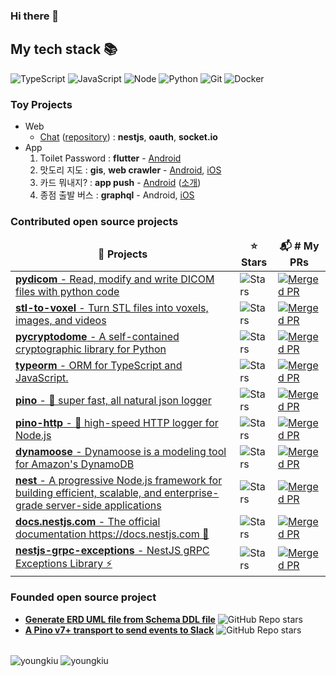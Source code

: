 ### Hi there 👋

<!--
**youngkiu/youngkiu** is a ✨ _special_ ✨ repository because its `README.md` (this file) appears on your GitHub profile.

Here are some ideas to get you started:

- 🔭 I’m currently working on ...
- 🌱 I’m currently learning ...
- 👯 I’m looking to collaborate on ...
- 🤔 I’m looking for help with ...
- 💬 Ask me about ...
- 📫 How to reach me: ...
- 😄 Pronouns: ...
- ⚡ Fun fact: ...
-->

<h2> My tech stack 📚 </h2>

![TypeScript](https://img.shields.io/badge/-TypeScript-3178C6?style=for-the-badge&logo=TypeScript&logoColor=ffffff)
![JavaScript](https://img.shields.io/badge/-JavaScript-%23F7DF1C?style=for-the-badge&logo=javascript&logoColor=000000)
![Node](https://img.shields.io/badge/-Nodejs-43853d?style=for-the-badge&logo=Node.js&logoColor=white)
![Python](https://img.shields.io/badge/-python-informational?style=for-the-badge&logo=appveyor)
![Git](https://img.shields.io/badge/-Git-F05032?style=for-the-badge&logo=git&logoColor=ffffff)
![Docker](https://img.shields.io/badge/-Docker-46a2f1?style=for-the-badge&logo=docker&logoColor=ffffff)

<h3> Toy Projects </h3>

- Web
  - [Chat](https://nestjs-kakaologin-youngkiu.koyeb.app/) ([repository](https://github.com/youngkiu/nestjs-kakaologin)) : **nestjs**, **oauth**, **socket.io**
- App
  1. Toilet Password : **flutter** - [Android](https://play.google.com/store/apps/details?id=com.youngki_home.toilet_password)
  2. 맛도리 지도 : **gis**, **web crawler** - [Android](https://play.google.com/store/apps/details?id=com.youngkiu.tasty_map), [iOS](https://apps.apple.com/us/app/맛도리-지도/id6471900309)
  3. 카드 뭐내지? : **app push** - [Android](https://play.google.com/store/apps/details?id=com.youngkiu.card_alarm) ([소개](https://www.youtube.com/@CreditCardAlarm))
  4. 종점 출발 버스 : **graphql** - Android, [iOS](https://apps.apple.com/kr/app/종점-출발-버스/id6736763977)

<h3>Contributed open source projects</h3>
<table>
  <thead align="center">
    <tr border: none;>
      <td><b>🎁 Projects</b></td>
      <td><b>⭐ Stars</b></td>
      <td><b>📬 # My PRs</b></td>
    </tr>
  </thead>
  <tbody>
    <tr>
      <td><a href="https://github.com/pydicom/pydicom"><b>pydicom</b> - Read, modify and write DICOM files with python code</a></td>
      <td><img alt="Stars" src="https://img.shields.io/github/stars/pydicom/pydicom?style=flat-square&labelColor=343b41"/></td>
      <td>
        <a href="https://github.com/pydicom/pydicom/commits?author=youngkiu">
          <img alt="Merged PR" src="https://img.shields.io/badge/-4%20merged-dfb317?style=flat-square">
        </a>
      </td>
    </tr>
    <tr>
      <td><a href="https://github.com/cpederkoff/stl-to-voxel"><b>stl-to-voxel</b> - Turn STL files into voxels, images, and videos</a></td>
      <td><img alt="Stars" src="https://img.shields.io/github/stars/cpederkoff/stl-to-voxel?style=flat-square&labelColor=343b41"/></td>
      <td>
        <a href="https://github.com/cpederkoff/stl-to-voxel/commits?author=youngkiu">
          <img alt="Merged PR" src="https://img.shields.io/badge/-9%20merged-dfb317?style=flat-square">
        </a>
      </td>
    </tr>
    <tr>
      <td><a href="https://github.com/Legrandin/pycryptodome"><b>pycryptodome</b> - A self-contained cryptographic library for Python</a></td>
      <td><img alt="Stars" src="https://img.shields.io/github/stars/Legrandin/pycryptodome?style=flat-square&labelColor=343b41"/></td>
      <td>
        <a href="https://github.com/Legrandin/pycryptodome/commits?author=youngkiu">
          <img alt="Merged PR" src="https://img.shields.io/badge/-1%20merged-dfb317?style=flat-square">
        </a>
      </td>
    </tr>
    <tr>
      <td><a href="https://github.com/typeorm/typeorm"><b>typeorm</b> - ORM for TypeScript and JavaScript.</a></td>
      <td><img alt="Stars" src="https://img.shields.io/github/stars/typeorm/typeorm?style=flat-square&labelColor=343b41"/></td>
      <td>
        <a href="https://github.com/typeorm/typeorm/commits?author=youngkiu">
          <img alt="Merged PR" src="https://img.shields.io/badge/-3%20merged-dfb317?style=flat-square">
        </a>
      </td>
    </tr>
    <tr>
      <td><a href="https://github.com/pinojs/pino"><b>pino</b> - 🌲 super fast, all natural json logger</a></td>
      <td><img alt="Stars" src="https://img.shields.io/github/stars/pinojs/pino?style=flat-square&labelColor=343b41"/></td>
      <td>
        <a href="https://github.com/pinojs/pino/commits?author=youngkiu">
          <img alt="Merged PR" src="https://img.shields.io/badge/-1%20merged-dfb317?style=flat-square">
        </a>
      </td>
    </tr>
    <tr>
      <td><a href="https://github.com/pinojs/pino-http"><b>pino-http</b> - 🌲 high-speed HTTP logger for Node.js</a></td>
      <td><img alt="Stars" src="https://img.shields.io/github/stars/pinojs/pino-http?style=flat-square&labelColor=343b41"/></td>
      <td>
        <a href="https://github.com/pinojs/pino-http/commits?author=youngkiu">
          <img alt="Merged PR" src="https://img.shields.io/badge/-1%20merged-dfb317?style=flat-square">
        </a>
      </td>
    </tr>
    <tr>
      <td><a href="https://github.com/dynamoose/dynamoose"><b>dynamoose</b> - Dynamoose is a modeling tool for Amazon's DynamoDB</a></td>
      <td><img alt="Stars" src="https://img.shields.io/github/stars/dynamoose/dynamoose?style=flat-square&labelColor=343b41"/></td>
      <td>
        <a href="https://github.com/dynamoose/dynamoose/commits?author=youngkiu">
          <img alt="Merged PR" src="https://img.shields.io/badge/-1%20merged-dfb317?style=flat-square">
        </a>
      </td>
    </tr>
    <tr>
      <td><a href="https://github.com/nestjs/nest"><b>nest</b> - A progressive Node.js framework for building efficient, scalable, and enterprise-grade server-side applications</a></td>
      <td><img alt="Stars" src="https://img.shields.io/github/stars/nestjs/nest?style=flat-square&labelColor=343b41"/></td>
      <td>
        <a href="https://github.com/nestjs/nest/commits?author=youngkiu">
          <img alt="Merged PR" src="https://img.shields.io/badge/-3%20merged-dfb317?style=flat-square">
        </a>
      </td>
    </tr>
    <tr>
      <td><a href="https://github.com/nestjs/docs.nestjs.com"><b>docs.nestjs.com</b> - The official documentation https://docs.nestjs.com 📕</a></td>
      <td><img alt="Stars" src="https://img.shields.io/github/stars/nestjs/docs.nestjs.com?style=flat-square&labelColor=343b41"/></td>
      <td>
        <a href="https://github.com/nestjs/docs.nestjs.com/commits?author=youngkiu">
          <img alt="Merged PR" src="https://img.shields.io/badge/-1%20merged-dfb317?style=flat-square">
        </a>
      </td>
    </tr>
    <tr>
      <td><a href="https://github.com/mohsenbostan/nestjs-grpc-exceptions"><b>nestjs-grpc-exceptions</b> - NestJS gRPC Exceptions Library ⚡️</a></td>
      <td><img alt="Stars" src="https://img.shields.io/github/stars/mohsenbostan/nestjs-grpc-exceptions?style=flat-square&labelColor=343b41"/></td>
      <td>
        <a href="https://github.com/mohsenbostan/nestjs-grpc-exceptions/commits?author=youngkiu">
          <img alt="Merged PR" src="https://img.shields.io/badge/-1%20merged-dfb317?style=flat-square">
        </a>
      </td>
    </tr>
  </tbody>
</table>

<h3>Founded open source project</h3>
<ul>
  <li>
    <a href="https://github.com/youngkiu/schema-to-erd"><b>Generate ERD UML file from Schema DDL file</b></a>
    <img alt="GitHub Repo stars" src="https://img.shields.io/github/stars/youngkiu/schema-to-erd?style=social">
  </li>
  <li>
    <a href="https://github.com/youngkiu/pino-slack-webhook"><b>A Pino v7+ transport to send events to Slack</b></a>
    <img alt="GitHub Repo stars" src="https://img.shields.io/github/stars/youngkiu/pino-slack-webhook?style=social">
  </li>
</ul>

<br>

<img align="center" src="https://github-readme-stats.vercel.app/api?username=youngkiu&show_icons=true&locale=en" alt="youngkiu" />
<img align="center" src="https://github-readme-streak-stats.herokuapp.com/?user=youngkiu&" alt="youngkiu" />
